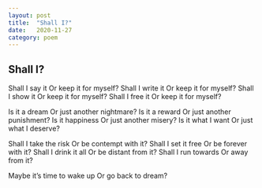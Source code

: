 ```yaml
---
layout: post
title:  "Shall I?"
date:   2020-11-27
category: poem
---
```


## Shall I?

Shall I say it
Or keep it for myself?
Shall I write it
Or keep it for myself?
Shall I show it
Or keep it for myself?
Shall I free it
Or keep it for myself?

Is it a dream
Or just another nightmare?
Is it a reward
Or just another punishment?
Is it happiness
Or just another misery?
Is it what I want
Or just what I deserve?

Shall I take the risk 
Or be contempt with it?
Shall I set it free
Or be forever with it?
Shall I drink it all
Or be distant from it?
Shall I run towards
Or away from it?

Maybe it’s time to wake up
Or go back to dream?